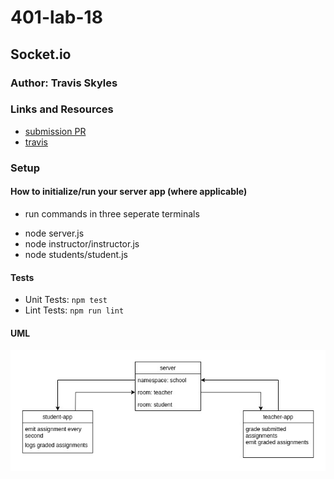 # 401-lab-18

## Socket.io

### Author: Travis Skyles

### Links and Resources
* [submission PR]()
* [travis]()

### Setup

#### How to initialize/run your server app (where applicable)
- run commands in three seperate terminals
* node server.js
* node instructor/instructor.js
* node students/student.js
  
#### Tests
* Unit Tests: `npm test`
* Lint Tests: `npm run lint`

#### UML
![](./assets/lab18.jpg)